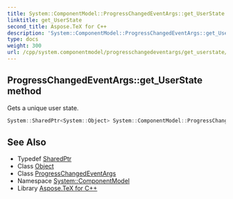 ```yaml
---
title: System::ComponentModel::ProgressChangedEventArgs::get_UserState method
linktitle: get_UserState
second_title: Aspose.TeX for C++
description: 'System::ComponentModel::ProgressChangedEventArgs::get_UserState method. Gets a unique user state in C++.'
type: docs
weight: 300
url: /cpp/system.componentmodel/progresschangedeventargs/get_userstate/
---
```

## ProgressChangedEventArgs::get_UserState method


Gets a unique user state.

```cpp
System::SharedPtr<System::Object> System::ComponentModel::ProgressChangedEventArgs::get_UserState() const
```

## See Also

* Typedef [SharedPtr](../../../system/sharedptr/)
* Class [Object](../../../system/object/)
* Class [ProgressChangedEventArgs](../)
* Namespace [System::ComponentModel](../../)
* Library [Aspose.TeX for C++](../../../)
